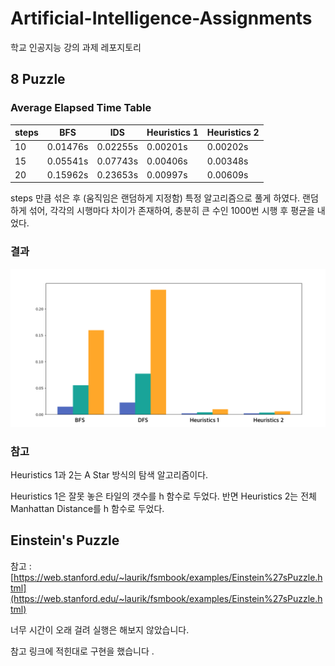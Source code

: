 # Artificial-Intelligence-Assignments
학교 인공지능 강의 과제 레포지토리

## 8 Puzzle

### Average Elapsed Time Table

|steps	| BFS 		| IDS 		|Heuristics 1	|Heuristics 2	|
|---	|---		|---		|---			|---	        |
| 10 	| 0.01476s  | 0.02255s  | 0.00201s 	    | 0.00202s 	    |
| 15 	| 0.05541s  | 0.07743s  | 0.00406s 	    | 0.00348s 	    |
| 20 	| 0.15962s	| 0.23653s	| 0.00997s		| 0.00609s 	    |

steps 만큼 섞은 후 (움직임은 랜덤하게 지정함) 특정 알고리즘으로 풀게 하였다. 랜덤하게 섞어, 각각의 시행마다 차이가 존재하여, 충분히 큰 수인 1000번 시행 후 평균을 내었다.

### 결과

![](./images/graph.png)

### 참고

Heuristics 1과 2는 A Star 방식의 탐색 알고리즘이다.

Heuristics 1은 잘못 놓은 타일의 갯수를 h 함수로 두었다. 반면 Heuristics 2는 전체 Manhattan Distance를 h 함수로 두었다.

## Einstein's Puzzle

참고 : [https://web.stanford.edu/~laurik/fsmbook/examples/Einstein%27sPuzzle.html](https://web.stanford.edu/~laurik/fsmbook/examples/Einstein%27sPuzzle.html)

너무 시간이 오래 걸려 실행은 해보지 않았습니다.

참고 링크에 적힌대로 구현을 했습니다 .